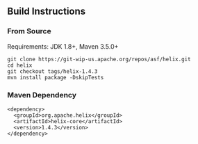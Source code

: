 <!---
Licensed to the Apache Software Foundation (ASF) under one
or more contributor license agreements.  See the NOTICE file
distributed with this work for additional information
regarding copyright ownership.  The ASF licenses this file
to you under the Apache License, Version 2.0 (the
"License"); you may not use this file except in compliance
with the License.  You may obtain a copy of the License at

  http://www.apache.org/licenses/LICENSE-2.0

Unless required by applicable law or agreed to in writing,
software distributed under the License is distributed on an
"AS IS" BASIS, WITHOUT WARRANTIES OR CONDITIONS OF ANY
KIND, either express or implied.  See the License for the
specific language governing permissions and limitations
under the License.
-->

Build Instructions
------------------

### From Source

Requirements: JDK 1.8+, Maven 3.5.0+

```
git clone https://git-wip-us.apache.org/repos/asf/helix.git
cd helix
git checkout tags/helix-1.4.3
mvn install package -DskipTests
```

### Maven Dependency

```
<dependency>
  <groupId>org.apache.helix</groupId>
  <artifactId>helix-core</artifactId>
  <version>1.4.3</version>
</dependency>
```
